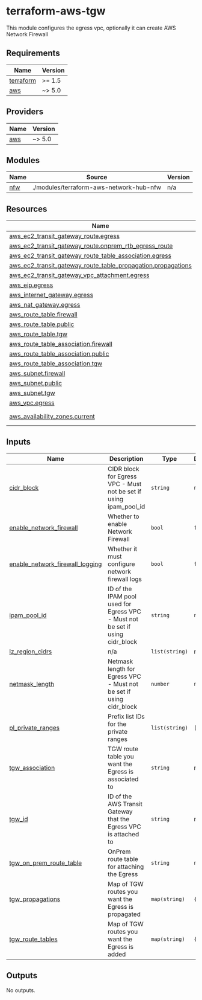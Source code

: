 # terraform-aws-tgw

This module configures the egress vpc, optionally it can create AWS Network Firewall

<!-- BEGINNING OF PRE-COMMIT-TERRAFORM DOCS HOOK -->
## Requirements

| Name | Version |
|------|---------|
| <a name="requirement_terraform"></a> [terraform](#requirement\_terraform) | >= 1.5 |
| <a name="requirement_aws"></a> [aws](#requirement\_aws) | ~> 5.0 |

## Providers

| Name | Version |
|------|---------|
| <a name="provider_aws"></a> [aws](#provider\_aws) | ~> 5.0 |

## Modules

| Name | Source | Version |
|------|--------|---------|
| <a name="module_nfw"></a> [nfw](#module\_nfw) | ./modules/terraform-aws-network-hub-nfw | n/a |

## Resources

| Name | Type |
|------|------|
| [aws_ec2_transit_gateway_route.egress](https://registry.terraform.io/providers/hashicorp/aws/latest/docs/resources/ec2_transit_gateway_route) | resource |
| [aws_ec2_transit_gateway_route.onprem_rtb_egress_route](https://registry.terraform.io/providers/hashicorp/aws/latest/docs/resources/ec2_transit_gateway_route) | resource |
| [aws_ec2_transit_gateway_route_table_association.egress](https://registry.terraform.io/providers/hashicorp/aws/latest/docs/resources/ec2_transit_gateway_route_table_association) | resource |
| [aws_ec2_transit_gateway_route_table_propagation.propagations](https://registry.terraform.io/providers/hashicorp/aws/latest/docs/resources/ec2_transit_gateway_route_table_propagation) | resource |
| [aws_ec2_transit_gateway_vpc_attachment.egress](https://registry.terraform.io/providers/hashicorp/aws/latest/docs/resources/ec2_transit_gateway_vpc_attachment) | resource |
| [aws_eip.egress](https://registry.terraform.io/providers/hashicorp/aws/latest/docs/resources/eip) | resource |
| [aws_internet_gateway.egress](https://registry.terraform.io/providers/hashicorp/aws/latest/docs/resources/internet_gateway) | resource |
| [aws_nat_gateway.egress](https://registry.terraform.io/providers/hashicorp/aws/latest/docs/resources/nat_gateway) | resource |
| [aws_route_table.firewall](https://registry.terraform.io/providers/hashicorp/aws/latest/docs/resources/route_table) | resource |
| [aws_route_table.public](https://registry.terraform.io/providers/hashicorp/aws/latest/docs/resources/route_table) | resource |
| [aws_route_table.tgw](https://registry.terraform.io/providers/hashicorp/aws/latest/docs/resources/route_table) | resource |
| [aws_route_table_association.firewall](https://registry.terraform.io/providers/hashicorp/aws/latest/docs/resources/route_table_association) | resource |
| [aws_route_table_association.public](https://registry.terraform.io/providers/hashicorp/aws/latest/docs/resources/route_table_association) | resource |
| [aws_route_table_association.tgw](https://registry.terraform.io/providers/hashicorp/aws/latest/docs/resources/route_table_association) | resource |
| [aws_subnet.firewall](https://registry.terraform.io/providers/hashicorp/aws/latest/docs/resources/subnet) | resource |
| [aws_subnet.public](https://registry.terraform.io/providers/hashicorp/aws/latest/docs/resources/subnet) | resource |
| [aws_subnet.tgw](https://registry.terraform.io/providers/hashicorp/aws/latest/docs/resources/subnet) | resource |
| [aws_vpc.egress](https://registry.terraform.io/providers/hashicorp/aws/latest/docs/resources/vpc) | resource |
| [aws_availability_zones.current](https://registry.terraform.io/providers/hashicorp/aws/latest/docs/data-sources/availability_zones) | data source |

## Inputs

| Name | Description | Type | Default | Required |
|------|-------------|------|---------|:--------:|
| <a name="input_cidr_block"></a> [cidr\_block](#input\_cidr\_block) | CIDR block for Egress VPC - Must not be set if using ipam\_pool\_id | `string` | `null` | no |
| <a name="input_enable_network_firewall"></a> [enable\_network\_firewall](#input\_enable\_network\_firewall) | Whether to enable Network Firewall | `bool` | `false` | no |
| <a name="input_enable_network_firewall_logging"></a> [enable\_network\_firewall\_logging](#input\_enable\_network\_firewall\_logging) | Whether it must configure network firewall logs | `bool` | `false` | no |
| <a name="input_ipam_pool_id"></a> [ipam\_pool\_id](#input\_ipam\_pool\_id) | ID of the IPAM pool used for Egress VPC - Must not be set if using cidr\_block | `string` | `null` | no |
| <a name="input_lz_region_cidrs"></a> [lz\_region\_cidrs](#input\_lz\_region\_cidrs) | n/a | `list(string)` | n/a | yes |
| <a name="input_netmask_length"></a> [netmask\_length](#input\_netmask\_length) | Netmask length for Egress VPC - Must not be set if using cidr\_block | `number` | `null` | no |
| <a name="input_pl_private_ranges"></a> [pl\_private\_ranges](#input\_pl\_private\_ranges) | Prefix list IDs for the private ranges | `list(string)` | `[]` | no |
| <a name="input_tgw_association"></a> [tgw\_association](#input\_tgw\_association) | TGW route table you want the Egress is associated to | `string` | n/a | yes |
| <a name="input_tgw_id"></a> [tgw\_id](#input\_tgw\_id) | ID of the AWS Transit Gateway that the Egress VPC is attached to | `string` | n/a | yes |
| <a name="input_tgw_on_prem_route_table"></a> [tgw\_on\_prem\_route\_table](#input\_tgw\_on\_prem\_route\_table) | OnPrem route table for attaching the Egress | `string` | `null` | no |
| <a name="input_tgw_propagations"></a> [tgw\_propagations](#input\_tgw\_propagations) | Map of TGW routes you want the Egress is propagated | `map(string)` | `{}` | no |
| <a name="input_tgw_route_tables"></a> [tgw\_route\_tables](#input\_tgw\_route\_tables) | Map of TGW routes you want the Egress is added | `map(string)` | `{}` | no |

## Outputs

No outputs.
<!-- END OF PRE-COMMIT-TERRAFORM DOCS HOOK -->